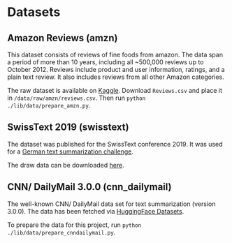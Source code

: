# Datasets

## Amazon Reviews (amzn)

This dataset consists of reviews of fine foods from amazon. The data span a period of more than 10 years, including all ~500,000 reviews up to October 2012. Reviews include product and user information, ratings, and a plain text review. It also includes reviews from all other Amazon categories.

The raw dataset is available on [Kaggle](https://www.kaggle.com/snap/amazon-fine-food-reviews). Download `Reviews.csv` and place it in `/data/raw/amzn/reviews.csv`. Then run `python ./lib/data/prepare_amzn.py`.

## SwissText 2019 (swisstext)

The dataset was published for the SwissText conference 2019. It was used for a [German text summarization challenge](https://www.swisstext.org/swisstext.org/2019/shared-task/german-text-summarization-challenge.html). 

The draw data can be downloaded [here](https://drive.switch.ch/index.php/s/YoyW9S8yml7wVhN).

## CNN/ DailyMail 3.0.0 (cnn_dailymail)

The well-known CNN/ DailyMail data set for text summarization (version 3.0.0). The data has been fetched via [HuggingFace Datasets](https://huggingface.co/datasets/cnn_dailymail).

To prepare the data for this project, run `python ./lib/data/prepare_cnndailymail.py`.